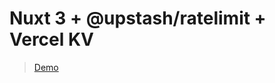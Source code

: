 # Nuxt 3 + @upstash/ratelimit + Vercel KV

> [Demo](https://nuxt-ratelimit-with-vercel-kv.vercel.app/)
